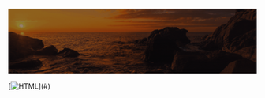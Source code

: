 ![Animação de Digitação](media/Cabeçalho.gif)


[![HTML](https://img.shields.io/badge/-HTML-FFFFFFE6?style=for-the-badge&logo=html5&logoColor=lightgrey&color=rgba(255,255,255,0.1))](#)














